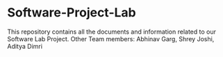 # Software-Project-Lab
This repository contains all the documents and information related to our Software Lab Project. Other Team members: Abhinav Garg, Shrey Joshi, Aditya Dimri
